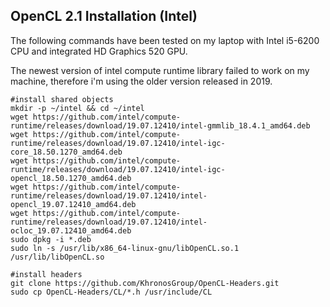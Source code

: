 ## OpenCL 2.1 Installation (Intel)

The following commands have been tested on my laptop with Intel i5-6200 CPU and integrated HD Graphics 520 GPU.

The newest version of intel compute runtime library failed to work on my machine, therefore i'm using the older version released in 2019.

```
#install shared objects
mkdir -p ~/intel && cd ~/intel
wget https://github.com/intel/compute-runtime/releases/download/19.07.12410/intel-gmmlib_18.4.1_amd64.deb
wget https://github.com/intel/compute-runtime/releases/download/19.07.12410/intel-igc-core_18.50.1270_amd64.deb
wget https://github.com/intel/compute-runtime/releases/download/19.07.12410/intel-igc-opencl_18.50.1270_amd64.deb
wget https://github.com/intel/compute-runtime/releases/download/19.07.12410/intel-opencl_19.07.12410_amd64.deb
wget https://github.com/intel/compute-runtime/releases/download/19.07.12410/intel-ocloc_19.07.12410_amd64.deb
sudo dpkg -i *.deb
sudo ln -s /usr/lib/x86_64-linux-gnu/libOpenCL.so.1 /usr/lib/libOpenCL.so

#install headers
git clone https://github.com/KhronosGroup/OpenCL-Headers.git
sudo cp OpenCL-Headers/CL/*.h /usr/include/CL
```
